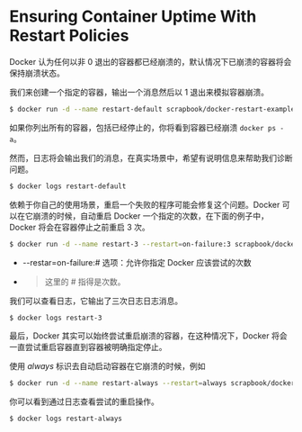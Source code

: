 # Ensuring Container Uptime With Restart Policies

Docker 认为任何以非 0 退出的容器都已经崩溃的，默认情况下已崩溃的容器将会保持崩溃状态。

我们来创建一个指定的容器，输出一个消息然后以 1 退出来模拟容器崩溃。

```bash
$ docker run -d --name restart-default scrapbook/docker-restart-example
```

如果你列出所有的容器，包括已经停止的，你将看到容器已经崩溃 `docker ps -a`。

然而，日志将会输出我们的消息，在真实场景中，希望有说明信息来帮助我们诊断问题。

```bash
$ docker logs restart-default
```

依赖于你自己的使用场景，重启一个失败的程序可能会修复这个问题。Docker 可以在它崩溃的时候，自动重启 Docker 一个指定的次数，在下面的例子中，Docker 将会在容器停止之前重启 3 次。

```bash
$ docker run -d --name restart-3 --restart=on-failure:3 scrapbook/docker-restart-example
```

- --restar=on-failure:# 选项：允许你指定 Docker 应该尝试的次数
- > 这里的 # 指得是次数。

我们可以查看日志，它输出了三次日志日志消息。

```bash
$ docker logs restart-3
```

最后，Docker 其实可以始终尝试重启崩溃的容器，在这种情况下，Docker 将会一直尝试重启容器直到容器被明确指定停止。

使用 *always* 标识去自动启动容器在它崩溃的时候，例如

```bash
$ docker run -d --name restart-always --restart=always scrapbook/docker-restart-example
```

你可以看到通过日志查看尝试的重启操作。

```bash
$ docker logs restart-always
```